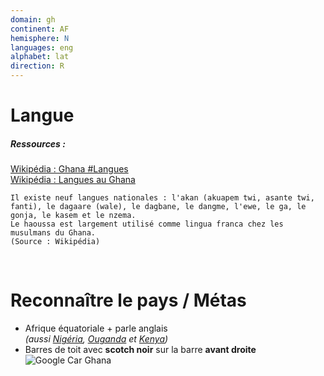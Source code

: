 ```yaml
---
domain: gh
continent: AF
hemisphere: N
languages: eng
alphabet: lat
direction: R
---
```


# Langue

##### Ressources :

[Wikipédia : Ghana #Langues](https://fr.wikipedia.org/wiki/Ghana#Langues)  
[Wikipédia : Langues au Ghana](https://fr.wikipedia.org/wiki/Langues_au_Ghana)  

```
Il existe neuf langues nationales : l'akan (akuapem twi, asante twi, fanti), le dagaare (wale), le dagbane, le dangme, l'ewe, le ga, le gonja, le kasem et le nzema.
Le haoussa est largement utilisé comme lingua franca chez les musulmans du Ghana.
(Source : Wikipédia)
```


<br/>

# Reconnaître le pays / Métas

- Afrique équatoriale + parle anglais  
  *(aussi [Nigéria](/flag/ng), [Ouganda](/flag/ug) et [Kenya](/flag/ke))*
- Barres de toit avec **scotch noir** sur la barre **avant droite**  
  ![Google Car Ghana](/images/countries/gh/googlecar.png)

